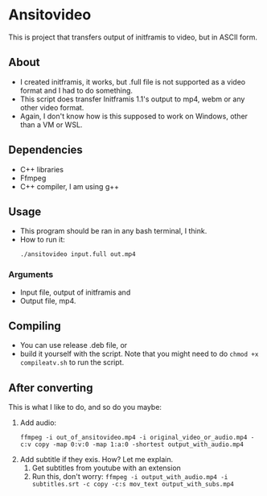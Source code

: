# Ansitovideo
This is project that transfers output of initframis to video, but in ASCII form.
## About 
- I created initframis, it works, but .full file is not supported as a video format and I had to do something.
- This script does transfer Initframis 1.1's output to mp4, webm or any other video format.
- Again, I don't know how is this supposed to work on Windows, other than a VM or WSL.
## Dependencies
- C++ libraries
- Ffmpeg
- C++ compiler, I am using g++
## Usage
- This program should be ran in any bash terminal, I think.
- How to run it:
  ```
  ./ansitovideo input.full out.mp4
  ```
### Arguments
- Input file, output of initframis and
- Output file, mp4.
## Compiling
- You can use release .deb file, or
- build it yourself with the script. Note that you might need to do `chmod +x compileatv.sh` to run the script.
## After converting
This is what I like to do, and so do you maybe:
1. Add audio:
    ```
    ffmpeg -i out_of_ansitovideo.mp4 -i original_video_or_audio.mp4 -c:v copy -map 0:v:0 -map 1:a:0 -shortest output_with_audio.mp4
    ```
2. Add subtitle if they exis. How? Let me explain.
   1. Get subtitles from youtube with an extension
   2. Run this, don't worry: `ffmpeg -i output_with_audio.mp4 -i subtitles.srt -c copy -c:s mov_text output_with_subs.mp4`

